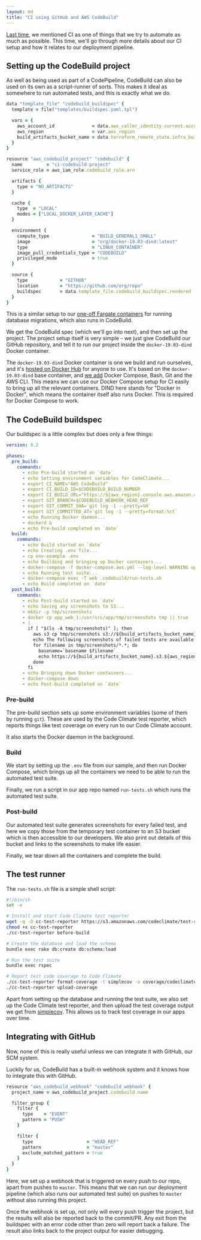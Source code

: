 ```yaml
---
layout: md
title: "CI using GitHub and AWS CodeBuild"
---
```


[Last time](/archive/resolverblog/sending-slack-alerts-to-approve-codepipeline-deployments/), we mentioned CI as one of things that we try to automate as much as possible. This time, we'll go through more details about our CI setup and how it relates to our deployment pipeline.

## Setting up the CodeBuild project

As well as being used as part of a CodePipeline, CodeBuild can also be used on its own as a script-runner of sorts. This makes it ideal as somewhere to run automated tests, and this is exactly what we do.

```ruby
data "template_file" "codebuild_buildspec" {
  template = file("templates/buildspec.yaml.tpl")

  vars = {
    aws_account_id              = data.aws_caller_identity.current.account_id
    aws_region                  = var.aws_region
    build_artifacts_bucket_name = data.terraform_remote_state.infra_build_artifacts_bucket.outputs.build_artifacts_bucket_name
  }
}

resource "aws_codebuild_project" "codebuild" {
  name         = "ci-codebuild-project"
  service_role = aws_iam_role.codebuild_role.arn

  artifacts {
    type = "NO_ARTIFACTS"
  }

  cache {
    type  = "LOCAL"
    modes = ["LOCAL_DOCKER_LAYER_CACHE"]
  }

  environment {
    compute_type                = "BUILD_GENERAL1_SMALL"
    image                       = "org/docker-19.03-dind:latest"
    type                        = "LINUX_CONTAINER"
    image_pull_credentials_type = "CODEBUILD"
    privileged_mode             = true
  }

  source {
    type            = "GITHUB"
    location        = "https://github.com/org/repo"
    buildspec       = data.template_file.codebuild_buildspec.rendered
  }
}
```

This is a similar setup to our [one-off Fargate containers](/archive/resolverblog/running-database-migrations-on-deployment-for-fargate-containers/) for running database migrations, which also runs in CodeBuild.

We get the CodeBuild spec (which we'll go into next), and then set up the project. The project setup itself is very simple - we just give CodeBuild our GitHub repository, and tell it to run our project inside the `docker-19.03-dind` Docker container.

The `docker-19.03-dind` Docker container is one we build and run ourselves, and it's [hosted on Docker Hub](https://hub.docker.com/r/accordodr/docker-19.03-dind) for anyone to use. It's based on the `docker-19.03-dind` base container, and [we add](https://github.com/resolving/docker-19.03-dind) Docker Compose, Bash, Git and the AWS CLI. This means we can use our Docker Compose setup for CI easily to bring up all the relevant containers. DIND here stands for "Docker in Docker", which means the container itself also runs Docker. This is required for Docker Compose to work.

## The CodeBuild buildspec

Our buildspec is a little complex but does only a few things:

```yaml
version: 0.2

phases:
  pre_build:
    commands:
      - echo Pre-build started on `date`
      - echo Setting environment variables for CodeClimate...
      - export CI_NAME="AWS CodeBuild"
      - export CI_BUILD_ID=$CODEBUILD_BUILD_NUMBER
      - export CI_BUILD_URL="https://${aws_region}.console.aws.amazon.com/codesuite/codebuild/${aws_account_id}/projects/ci-codebuild-project/build/$CODEBUILD_BUILD_ID"
      - export GIT_BRANCH=$CODEBUILD_WEBHOOK_HEAD_REF
      - export GIT_COMMIT_SHA=`git log -1 --pretty=%H`
      - export GIT_COMMITTED_AT=`git log -1 --pretty=format:%ct`
      - echo Running Docker daemon...
      - dockerd &
      - echo Pre-build completed on `date`
  build:
    commands:
      - echo Build started on `date`
      - echo Creating .env file...
      - cp env-example .env
      - echo Building and bringing up Docker containers...
      - docker-compose -f docker-compose.aws.yml --log-level WARNING up -d
      - echo Running test suite...
      - docker-compose exec -T web .codebuild/run-tests.sh
      - echo Build completed on `date`
  post_build:
    commands:
      - echo Post-build started on `date`
      - echo Saving any screenshots to S3...
      - mkdir -p tmp/screenshots
      - docker cp app_web_1:/usr/src/app/tmp/screenshots tmp || true
      - |
        if [ "$(ls -A tmp/screenshots)" ]; then
          aws s3 cp tmp/screenshots s3://${build_artifacts_bucket_name}/screenshots --recursive
          echo The following screenshots of failed tests are available:
          for filename in tmp/screenshots/*.*; do
            basename=`basename $filename`
            echo https://${build_artifacts_bucket_name}.s3.${aws_region}.amazonaws.com/screenshots/$basename
          done
        fi
      - echo Bringing down Docker containers...
      - docker-compose down
      - echo Post-build completed on `date`
```

### Pre-build

The pre-build section sets up some environment variables (some of them by running `git`). These are used by the Code Climate test reporter, which reports things like test coverage on every run to our Code Climate account.

It also starts the Docker daemon in the background.

### Build

We start by setting up the `.env` file from our sample, and then run Docker Compose, which brings up all the containers we need to be able to run the automated test suite.

Finally, we run a script in our app repo named `run-tests.sh` which runs the automated test suite.

### Post-build

Our automated test suite generates screenshots for every failed test, and here we copy those from the temporary test container to an S3 bucket which is then accessible to our developers. We also print out details of this bucket and links to the screenshots to make life easier.

Finally, we tear down all the containers and complete the build.

## The test runner

The `run-tests.sh` file is a simple shell script:

```bash
#!/bin/sh
set -e

# Install and start Code Climate test reporter
wget -q -O cc-test-reporter https://s3.amazonaws.com/codeclimate/test-reporter/test-reporter-latest-linux-amd64
chmod +x cc-test-reporter
./cc-test-reporter before-build

# Create the database and load the schema
bundle exec rake db:create db:schema:load

# Run the test suite
bundle exec rspec

# Report test code coverage to Code Climate
./cc-test-reporter format-coverage -t simplecov -o coverage/codeclimate.json coverage/.resultset.json
./cc-test-reporter upload-coverage
```

Apart from setting up the database and running the test suite, we also set up the Code Climate test reporter, and then upload the test coverage output we get from [simplecov](https://rubygems.org/gems/simplecov). This allows us to track test coverage in our apps over time.

## Integrating with GitHub

Now, none of this is really useful unless we can integrate it with GitHub, our SCM system.

Luckily for us, CodeBuild has a built-in webhook system and it knows how to integrate this with GitHub.

```ruby
resource "aws_codebuild_webhook" "codebuild_webhook" {
  project_name = aws_codebuild_project.codebuild.name

  filter_group {
    filter {
      type    = "EVENT"
      pattern = "PUSH"
    }

    filter {
      type                    = "HEAD_REF"
      pattern                 = "master"
      exclude_matched_pattern = true
    }
  }
}
```

Here, we set up a webhook that is triggered on every push to our repo, apart from pushes to `master`. This means that we can run our deployment pipeline (which also runs our automated test suite) on pushes to `master` without also running this project.

Once the webhook is set up, not only will every push trigger the project, but the results will also be reported back to the commit/PR. Any exit from the buildspec with an error code other than zero will report back a failure. The result also links back to the project output for easier debugging.
